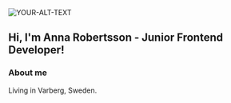 <picture>
 <source media="(prefers-color-scheme: dark)" srcset="https://images.pexels.com/photos/14000506/pexels-photo-14000506.jpeg?auto=compress&cs=tinysrgb&w=1260&h=750&dpr=2">
 <source media="(prefers-color-scheme: light)" srcset="https://images.pexels.com/photos/14000506/pexels-photo-14000506.jpeg?auto=compress&cs=tinysrgb&w=1260&h=750&dpr=2">
 <img alt="YOUR-ALT-TEXT" src="https://images.pexels.com/photos/14000506/pexels-photo-14000506.jpeg?auto=compress&cs=tinysrgb&w=1260&h=750&dpr=2">
</picture>


## Hi, I'm Anna Robertsson - Junior Frontend Developer!

### About me
Living in Varberg, Sweden.
